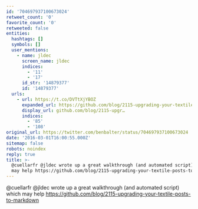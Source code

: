 ```yaml
---
id: '704697937100673024'
retweet_count: '0'
favorite_count: '0'
retweeted: false
entities:
  hashtags: []
  symbols: []
  user_mentions:
    - name: jldec
      screen_name: jldec
      indices:
        - '11'
        - '17'
      id_str: '14879377'
      id: '14879377'
  urls:
    - url: https://t.co/DVTtXjYBOZ
      expanded_url: https://github.com/blog/2115-upgrading-your-textile-posts-to-markdown
      display_url: github.com/blog/2115-upgr…
      indices:
        - '85'
        - '108'
original_url: https://twitter.com/benbalter/status/704697937100673024
date: '2016-03-01T16:00:55.000Z'
sitemap: false
robots: noindex
reply: true
title: >-
  @cuellarfr @jldec wrote up a great walkthrough (and automated script) which
  may help https://github.com/blog/2115-upgrading-your-textile-posts-to-markdown
---
```


@cuellarfr @jldec wrote up a great walkthrough (and automated script) which may help https://github.com/blog/2115-upgrading-your-textile-posts-to-markdown